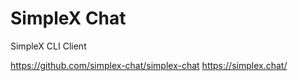 # SimpleX Chat 

SimpleX CLI Client 

https://github.com/simplex-chat/simplex-chat 
https://simplex.chat/ 

